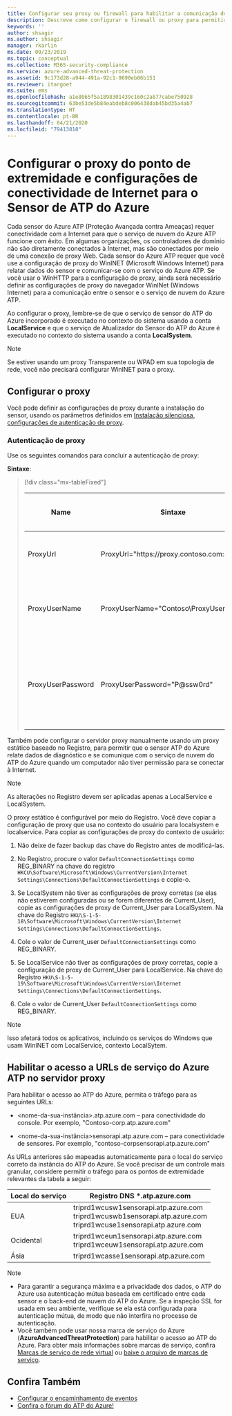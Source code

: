 ```yaml
---
title: Configurar seu proxy ou firewall para habilitar a comunicação do ATP do Azure com o sensor
description: Descreve como configurar o firewall ou proxy para permitir a comunicação entre o serviço de nuvem do Azure ATP e sensores do Azure ATP
keywords: ''
author: shsagir
ms.author: shsagir
manager: rkarlin
ms.date: 09/23/2019
ms.topic: conceptual
ms.collection: M365-security-compliance
ms.service: azure-advanced-threat-protection
ms.assetid: 9c173d28-a944-491a-92c1-9690eb06b151
ms.reviewer: itargoet
ms.suite: ems
ms.openlocfilehash: a1e8065f5a1898301439c160c2a877cabe750928
ms.sourcegitcommit: 63be53de5b84eabdeb8c006438dab45bd35a4ab7
ms.translationtype: HT
ms.contentlocale: pt-BR
ms.lasthandoff: 04/21/2020
ms.locfileid: "79413818"
---
```

# <a name="configure-endpoint-proxy-and-internet-connectivity-settings-for-your-azure-atp-sensor"></a>Configurar o proxy do ponto de extremidade e configurações de conectividade de Internet para o Sensor de ATP do Azure

Cada sensor do Azure ATP (Proteção Avançada contra Ameaças) requer conectividade com a Internet para que o serviço de nuvem do Azure ATP funcione com êxito. Em algumas organizações, os controladores de domínio não são diretamente conectados à Internet, mas são conectados por meio de uma conexão de proxy Web. Cada sensor do Azure ATP requer que você use a configuração de proxy do WinINET (Microsoft Windows Internet) para relatar dados do sensor e comunicar-se com o serviço do Azure ATP. Se você usar o WinHTTP para a configuração de proxy, ainda será necessário definir as configurações de proxy do navegador WinINet (Windows Internet) para a comunicação entre o sensor e o serviço de nuvem do Azure ATP.

Ao configurar o proxy, lembre-se de que o serviço de sensor do ATP do Azure incorporado é executado no contexto do sistema usando a conta **LocalService** e que o serviço de Atualizador do Sensor do ATP do Azure é executado no contexto do sistema usando a conta **LocalSystem**.

> [!NOTE]
> Se estiver usando um proxy Transparente ou WPAD em sua topologia de rede, você não precisará configurar WinINET para o proxy.

## <a name="configure-the-proxy"></a>Configurar o proxy

Você pode definir as configurações de proxy durante a instalação do sensor, usando os parâmetros definidos em [Instalação silenciosa, configurações de autenticação de proxy](https://docs.microsoft.com/azure-advanced-threat-protection/atp-silent-installation#proxy-authentication).

### <a name="proxy-authentication"></a>Autenticação de proxy

Use os seguintes comandos para concluir a autenticação de proxy:

**Sintaxe**:

> [!div class="mx-tableFixed"]
>
> |Name|Sintaxe|Obrigatório para instalação silenciosa?|Descrição|
> |-------------|----------|---------|---------|
> |ProxyUrl|ProxyUrl="https\://proxy.contoso.com:8080"|Não|Especifica o ProxyUrl e o número da porta para o sensor do ATP do Azure.|
> |ProxyUserName|ProxyUserName="Contoso\ProxyUser"|Não|Se o seu serviço de proxy exigir autenticação, forneça um nome de usuário no formato DOMÍNIO\usuário.|
> |ProxyUserPassword|ProxyUserPassword="P@ssw0rd"|Não|Especifica a senha para o nome de usuário do proxy. *As credenciais são criptografadas e armazenadas localmente pelo sensor do ATP do Azure.|

Também pode configurar o servidor proxy manualmente usando um proxy estático baseado no Registro, para permitir que o sensor ATP do Azure relate dados de diagnóstico e se comunique com o serviço de nuvem do ATP do Azure quando um computador não tiver permissão para se conectar à Internet.

> [!NOTE]
> As alterações no Registro devem ser aplicadas apenas a LocalService e LocalSystem.

O proxy estático é configurável por meio do Registro. Você deve copiar a configuração de proxy que usa no contexto do usuário para localsystem e localservice. Para copiar as configurações de proxy do contexto de usuário:

1. Não deixe de fazer backup das chave do Registro antes de modificá-las.

1. No Registro, procure o valor `DefaultConnectionSettings` como REG_BINARY na chave do registro `HKCU\Software\Microsoft\Windows\CurrentVersion\Internet Settings\Connections\DefaultConnectionSettings` e copie-o.

1. Se LocalSystem não tiver as configurações de proxy corretas (se elas não estiverem configuradas ou se forem diferentes de Current_User), copie as configurações de proxy de Current_User para LocalSystem. Na chave do Registro `HKU\S-1-5-18\Software\Microsoft\Windows\CurrentVersion\Internet Settings\Connections\DefaultConnectionSettings`.

1. Cole o valor de Current_user `DefaultConnectionSettings` como REG_BINARY.

1. Se LocalService não tiver as configurações de proxy corretas, copie a configuração de proxy de Current_User para LocalService. Na chave do Registro `HKU\S-1-5-19\Software\Microsoft\Windows\CurrentVersion\Internet Settings\Connections\DefaultConnectionSettings`.

1. Cole o valor de Current_User `DefaultConnectionSettings` como REG_BINARY.

> [!NOTE]
> Isso afetará todos os aplicativos, incluindo os serviços do Windows que usam WinINET com LocalService, contexto LocalSytem.

## <a name="enable-access-to-azure-atp-service-urls-in-the-proxy-server"></a>Habilitar o acesso a URLs de serviço do Azure ATP no servidor proxy

Para habilitar o acesso ao ATP do Azure, permita o tráfego para as seguintes URLs:

- \<nome-da-sua-instância>.atp.azure.com – para conectividade do console. Por exemplo, "Contoso-corp.atp.azure.com"

- \<nome-da-sua-instância>sensorapi.atp.azure.com – para conectividade de sensores. Por exemplo, "contoso-corpsensorapi.atp.azure.com"

As URLs anteriores são mapeadas automaticamente para o local do serviço correto da instância do ATP do Azure. Se você precisar de um controle mais granular, considere permitir o tráfego para os pontos de extremidade relevantes da tabela a seguir:

|Local do serviço|Registro DNS *.atp.azure.com|
|----|----|
|EUA |triprd1wcusw1sensorapi.atp.azure.com<br>triprd1wcuswb1sensorapi.atp.azure.com<br>triprd1wcuse1sensorapi.atp.azure.com|
|Ocidental|triprd1wceun1sensorapi.atp.azure.com<br>triprd1wceuw1sensorapi.atp.azure.com|
|Ásia|triprd1wcasse1sensorapi.atp.azure.com|

> [!NOTE]
>
> - Para garantir a segurança máxima e a privacidade dos dados, o ATP do Azure usa autenticação mútua baseada em certificado entre cada sensor e o back-end de nuvem do ATP do Azure. Se a inspeção SSL for usada em seu ambiente, verifique se ela está configurada para autenticação mútua, de modo que não interfira no processo de autenticação.
> - Você também pode usar nossa marca de serviço do Azure (**AzureAdvancedThreatProtection**) para habilitar o acesso ao ATP do Azure. Para obter mais informações sobre marcas de serviço, confira [Marcas de serviço de rede virtual](https://docs.microsoft.com/azure/virtual-network/service-tags-overview) ou [baixe o arquivo de marcas de serviço](https://www.microsoft.com/download/details.aspx?id=56519).

## <a name="see-also"></a>Confira Também

- [Configurar o encaminhamento de eventos](configure-event-forwarding.md)
- [Confira o fórum do ATP do Azure!](https://aka.ms/azureatpcommunity)
